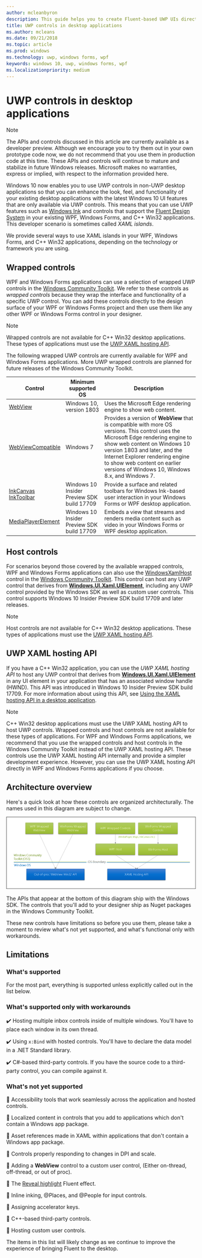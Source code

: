 ```yaml
---
author: mcleanbyron
description: This guide helps you to create Fluent-based UWP UIs directly in your WPF and Windows Forms applications
title: UWP controls in desktop applications
ms.author: mcleans
ms.date: 09/21/2018
ms.topic: article
ms.prod: windows
ms.technology: uwp, windows forms, wpf
keywords: windows 10, uwp, windows forms, wpf
ms.localizationpriority: medium
---
```


# UWP controls in desktop applications

> [!NOTE]
> The APIs and controls discussed in this article are currently available as a developer preview. Although we encourage you to try them out in your own prototype code now, we do not recommend that you use them in production code at this time. These APIs and controls will continue to mature and stabilize in future Windows releases. Microsoft makes no warranties, express or implied, with respect to the information provided here.

Windows 10 now enables you to use UWP controls in non-UWP desktop applications so that you can enhance the look, feel, and functionality of your existing desktop applications with the latest Windows 10 UI features that are only available via UWP controls. This means that you can use UWP features such as [Windows Ink](../design/input/pen-and-stylus-interactions.md) and controls that support the [Fluent Design System](../design/fluent-design-system/index.md) in your existing WPF, Windows Forms, and C++ Win32 applications. This developer scenario is sometimes called *XAML islands*.

We provide several ways to use XAML islands in your WPF, Windows Forms, and C++ Win32 applications, depending on the technology or framework you are using.

## Wrapped controls

WPF and Windows Forms applications can use a selection of wrapped UWP controls in the [Windows Community Toolkit](https://docs.microsoft.com/windows/uwpcommunitytoolkit/). We refer to these controls as *wrapped controls* because they wrap the interface and functionality of a specific UWP control. You can add these controls directly to the design surface of your WPF or Windows Forms project and then use them like any other WPF or Windows Forms control in your designer.

> [!NOTE]
> Wrapped controls are not available for C++ Win32 desktop applications. These types of applications must use the [UWP XAML hosting API](#uwp-xaml-hosting-api).

The following wrapped UWP controls are currently available for WPF and Windows Forms applications. More UWP wrapped controls are planned for future releases of the Windows Community Toolkit.

| Control | Minimum supported OS | Description |
|-----------------|-------------------------------|-------------|
| [WebView](https://docs.microsoft.com/windows/communitytoolkit/controls/wpf-winforms/webview) | Windows 10, version 1803 | Uses the Microsoft Edge rendering engine to show web content. |
| [WebViewCompatible](https://docs.microsoft.com/windows/communitytoolkit/controls/wpf-winforms/webviewcompatible) | Windows 7 | Provides a version of **WebView** that is compatible with more OS versions. This control uses the Microsoft Edge rendering engine to show web content on Windows 10 version 1803 and later, and the Internet Explorer rendering engine to show web content on earlier versions of Windows 10, Windows 8.x, and Windows 7. |
| [InkCanvas](https://docs.microsoft.com/windows/communitytoolkit/controls/wpf-winforms/inkcanvas)<br>[InkToolbar](https://docs.microsoft.com/windows/communitytoolkit/controls/wpf-winforms/inktoolbar) | Windows 10 Insider Preview SDK build 17709 | Provide a surface and related toolbars for Windows Ink-based user interaction in your Windows Forms or WPF desktop application. |
| [MediaPlayerElement](https://docs.microsoft.com/windows/communitytoolkit/controls/wpf-winforms/mediaplayerelement) | Windows 10 Insider Preview SDK build 17709 | Embeds a view that streams and renders media content such as video in your Windows Forms or WPF desktop application. |

## Host controls

For scenarios beyond those covered by the available wrapped controls, WPF and Windows Forms applications can also use the [WindowsXamlHost](https://docs.microsoft.com/windows/communitytoolkit/controls/wpf-winforms/windowsxamlhost) control in the [Windows Community Toolkit](https://docs.microsoft.com/windows/uwpcommunitytoolkit/). This control can host any UWP control that derives from [**Windows.UI.Xaml.UIElement**](https://docs.microsoft.com/uwp/api/windows.ui.xaml.uielement), including any UWP control provided by the Windows SDK as well as custom user controls. This control supports Windows 10 Insider Preview SDK build 17709 and later releases.

> [!NOTE]
> Host controls are not available for C++ Win32 desktop applications. These types of applications must use the [UWP XAML hosting API](#uwp-xaml-hosting-api).

## UWP XAML hosting API

If you have a C++ Win32 application, you can use the *UWP XAML hosting API* to host any UWP control that derives from [**Windows.UI.Xaml.UIElement**](https://docs.microsoft.com/uwp/api/windows.ui.xaml.uielement) in any UI element in your application that has an associated window handle (HWND). This API was introduced in Windows 10 Insider Preview SDK build 17709. For more information about using this API, see [Using the XAML hosting API in a desktop application](using-the-xaml-hosting-api.md).

> [!NOTE]
> C++ Win32 desktop applications must use the UWP XAML hosting API to host UWP controls. Wrapped controls and host controls are not available for these types of applications. For WPF and Windows Forms applications, we recommend that you use the wrapped controls and host controls in the Windows Community Toolkit instead of the UWP XAML hosting API. These controls use the UWP XAML hosting API internally and provide a simpler development experience. However, you can use the UWP XAML hosting API directly in WPF and Windows Forms applications if you choose.

## Architecture overview

Here's a quick look at how these controls are organized architecturally. The names used in this diagram are subject to change.  

![Host control Architecture](images/host-controls.png)

The APIs that appear at the bottom of this diagram ship with the Windows SDK. The controls that you'll add to your designer ship as Nuget packages in the Windows Community Toolkit.

These new controls have limitations so before you use them, please take a moment to review what's not yet supported, and what's functional only with workarounds.

## Limitations

### What's supported

For the most part, everything is supported unless explicitly called out in the list below.

### What's supported only with workarounds

:heavy_check_mark: Hosting multiple inbox controls inside of multiple windows. You'll have to place each window in its own thread.

:heavy_check_mark: Using ``x:Bind`` with hosted controls. You'll have to declare the data model in a .NET Standard library.

:heavy_check_mark: C#-based third-party controls. If you have the source code to a third-party control, you can compile against it.

### What's not yet supported

:no_entry_sign: Accessibility tools that work seamlessly across the application and hosted controls.

:no_entry_sign: Localized content in controls that you add to applications which don't contain a Windows app package.

:no_entry_sign: Asset references made in XAML within applications that don't contain a Windows app package.

:no_entry_sign: Controls properly responding to changes in DPI and scale.

:no_entry_sign: Adding a **WebView** control to a custom user control, (Either on-thread, off-thread, or out of proc).

:no_entry_sign: The [Reveal highlight](https://docs.microsoft.com/windows/uwp/design/style/reveal) Fluent effect.

:no_entry_sign: Inline inking, @Places, and @People for input controls.

:no_entry_sign: Assigning accelerator keys.

:no_entry_sign: C++-based third-party controls.

:no_entry_sign: Hosting custom user controls.

The items in this list will likely change as we continue to improve the experience of bringing Fluent to the desktop.  
